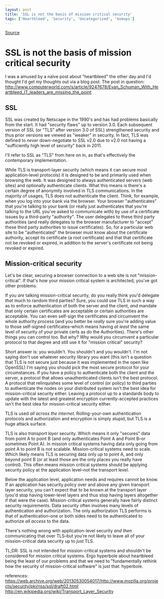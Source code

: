 ```yaml
---
layout: post
title: 'SSL is not the basis of mission critical security'
tags: ['Heartbleed', 'Security', 'Uncategorized', 'msmvps']
---
```

[Source](http://pr-blog.azurewebsites.net/2014/04/17/ssl-is-not-the-basis-of-mission-critical-security/ "Permalink to SSL is not the basis of mission critical security")

# SSL is not the basis of mission critical security

I was a amused by a naïve post about "heartbleed" the other day and I'd thought I'd get my thoughts out via a blog post. The post in question: <http://www.computerworld.com/s/article/9247678/Evan_Schuman_With_Heartbleed_IT_leaders_are_missing_the_point>

## SSL

SSL was created by Netscape in the 1990's and has had problems basically from the start. It had "security flaws" up to version 3.0. Each subsequent version of SSL (or "TLS" after version 3.0 of SSL) strengthened security and thus prior versions we viewed as "weaker" in security. In fact, TLS was defined to *never* down-negotiate to SSL v2.0 due to v2.0 not having a "sufficiently high level of security" back in 2011.

I'll refer to SSL as "TLS" from here on in, as that's effectively the contemporary implementation.

While TLS is transport-layer security (which means it can secure most application-level protocols) it is designed to be and primarily used when browsing the web. It was designed to always authenticated servers (web sites) and optionally authenticate clients. What this means is there's a certain degree of anonymity involved in TLS communications. In the majority of usages, TLS does not authenticate the client. Think, for example, when you log into your bank via the browser. Your browser "authenticates" that you're talking to your bank (or really just authenticates that you're talking to the URL you've asked to communicate with) by use of a certificate issues by a third-party "authority". The user delegates to these third party authorities (and really delegates to the browser manufacturer to "accept" these third party authorities to issue certificates). So, for a particular web site to be "authenticated" the browser must know about the certificate authority, accept its certificate (a root certificate) and that that certificate not be revoked or expired, in addition to the server's certificate not being revoked or expired.

## Mission-critical security

Let's be clear, securing a browser connection to a web site is not "mission-critical". If that's how your mission critical system is architected, you've got other problems.

If you *are* talking mission-critical security, do you really think you'd delegate *that* much to random third parties? Sure, you could use TLS in such a way as to enforce authentication of both the server and the client, *and* mandate that only certain certificates are acceptable or certain authorities are acceptable. You can even self-sign the certificates and circumvent the whole authority process (and you better be *really* sure you're adding value to those self-signed certificates–which means having *at least* the same level of security of your private certs as do the Authorities). There's other things you can control too. But why? Why would you circumvent a particular protocol to that degree and still use it for "mission critical" security?

Short answer is: you wouldn't. You shouldn't and you wouldn't. I'm not saying don't use whatever security library you want (this isn't a question that TLS is not secure just because it was implemented in the open like OpenSSL) I'm saying you should pick the most secure protocol for your circumstances. If you have a policy to authenticate both the client and the server, a protocol that allows unauthenticated clients isn't the best protocol. A protocol that relinquishes some level of control (or policy) to third parties to authenticate the nodes on your distributed system isn't the best idea for mission-critical security either. Leaving a protocol up to a standards body to update with the latest and greatest encryption currently-accepted practices isn't the best idea for mission-critical security either.

TLS is used *all across the internet*. Rolling-your-own authentication protocols and authorization and encryption is simply stupid, but TLS is a huge attack surface.

TLS is also *transport layer* security. Which means it only "secures" data from point A to point B (and only authenticates Point A and Point B–or sometimes Point A). In mission critical systems having data only going from point A to point B is not scalable. Mission-critical systems need to scale. Which likely means TLS is securing data only up to point A, and only beyond point B (or at least those are the only places you really have control). This often means mission critical systems should be applying security policy at the application level–not the transport level.

Below the application level, application needs and requires cannot be know. If an application has security policy over and above any given transport layer security, you can't expect that to be known at the transport layer (you'd stop having lower-level layers and thus stop having layers altogether if that were the case). Mission-critical systems generally have fairly distinct security requirements. Data security often involves many levels of authentication and authorization. The only authorization TLS performs is that of authentication–one or both sides need to be authenticated to authorize *all access* to the data.

There's nothing wrong with application-level security *and then* communicating that over TLS–but you're not likely to leave all of your mission-critical data security up to *just* TLS.

TL;DR: SSL is not intended for mission-critical systems and shouldn't be considered for mission critical systems. Ergo hyperbole about heartbleed being the least of our problems and that we need to "fundamentally rethink how the security of mission-critical software" is just that: hyperbole.

references:  
<https://web.archive.org/web/20130530054017/http://www.mozilla.org/projects/security/pki/nss/ssl/draft02.html>  
<http://en.wikipedia.org/wiki/Transport_Layer_Security>


